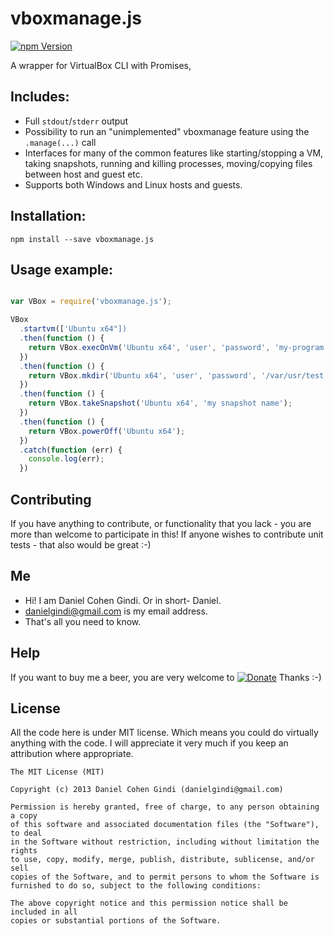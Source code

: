 # vboxmanage.js

[![npm Version](https://badge.fury.io/js/vboxmanage.js.png)](https://npmjs.org/package/vboxmanage.js)

A wrapper for VirtualBox CLI with Promises,

## Includes:

* Full `stdout`/`stderr` output
* Possibility to run an "unimplemented" vboxmanage feature using the `.manage(...)` call
* Interfaces for many of the common features like starting/stopping a VM, taking snapshots, running and killing processes, moving/copying files between host and guest etc.
* Supports both Windows and Linux hosts and guests.

## Installation:

```
npm install --save vboxmanage.js
```

## Usage example:

```javascript

var VBox = require('vboxmanage.js');

VBox
  .startvm(['Ubuntu x64"])
  .then(function () {
    return VBox.execOnVm('Ubuntu x64', 'user', 'password', 'my-program', ['--my-argument', 'another argument']);
  })
  .then(function () {
    return VBox.mkdir('Ubuntu x64', 'user', 'password', '/var/usr/test', true /* recursive */);
  })
  .then(function () {
    return VBox.takeSnapshot('Ubuntu x64', 'my snapshot name');
  })
  .then(function () {
    return VBox.powerOff('Ubuntu x64');
  })
  .catch(function (err) {
    console.log(err);
  })

```

## Contributing

If you have anything to contribute, or functionality that you lack - you are more than welcome to participate in this!
If anyone wishes to contribute unit tests - that also would be great :-)

## Me
* Hi! I am Daniel Cohen Gindi. Or in short- Daniel.
* danielgindi@gmail.com is my email address.
* That's all you need to know.

## Help

If you want to buy me a beer, you are very welcome to
[![Donate](https://www.paypalobjects.com/en_US/i/btn/btn_donate_LG.gif)](https://www.paypal.com/cgi-bin/webscr?cmd=_s-xclick&hosted_button_id=G6CELS3E997ZE)
 Thanks :-)

## License

All the code here is under MIT license. Which means you could do virtually anything with the code.
I will appreciate it very much if you keep an attribution where appropriate.

    The MIT License (MIT)

    Copyright (c) 2013 Daniel Cohen Gindi (danielgindi@gmail.com)

    Permission is hereby granted, free of charge, to any person obtaining a copy
    of this software and associated documentation files (the "Software"), to deal
    in the Software without restriction, including without limitation the rights
    to use, copy, modify, merge, publish, distribute, sublicense, and/or sell
    copies of the Software, and to permit persons to whom the Software is
    furnished to do so, subject to the following conditions:

    The above copyright notice and this permission notice shall be included in all
    copies or substantial portions of the Software.
